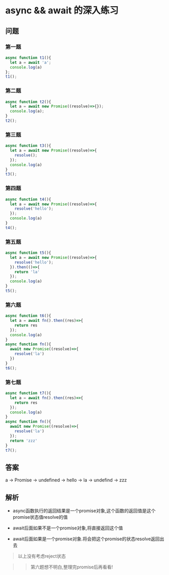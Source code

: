 # async && await 的深入练习

## 问题

### 第一题

```js
async function t1(){
  let a = await 'a';
  console.log(a)
};
t1();
```

### 第二题

```js
async function t2(){
  let a = await new Promise((resolve)=>{});
  console.log(a);
}
t2();
```

### 第三题

```js
async function t3(){
  let a = await new Promise((resolve)=>{
    resolve();
  });
  console.log(a)
}
t3();
```

### 第四题

```js
async function t4(){
  let a = await new Promise((resolve)=>{
    resolve('hello');
  });
  console.log(a)
}
t4();
```

### 第五题

```js
async function t5(){
  let a = await new Promise((resolve)=>{
    resolve('hello');
  }).then(()=>{
    return 'la'
  });
  console.log(a)
}
t5();
```

### 第六题

```js
async function t6(){
  let a = await fn().then((res)=>{
    return res
  });
  console.log(a)
}
async function fn(){
  await new Promise((resolve)=>{
    resolve('la')
  })
}
t6();
```

### 第七题

```js
async function t7(){
  let a = await fn().then((res)=>{
    return res
  });
  console.log(a)
}
async function fn(){
  await new Promise((resolve)=>{
    resolve('la')
  });
  return 'zzz'
}
t7();
```

## 答案

a -> Promise -> undefined -> hello -> la -> undefind -> zzz

## 解析
- async函数执行的返回结果是一个promise对象,这个函数的返回值是这个promise状态值resolve的值

- await后面如果不是一个promise对象,将直接返回这个值

- await后面如果是一个promise对象.将会把这个promise的状态resolve返回出去

> 以上没有考虑reject状态

>> 第六题想不明白,整理完promise后再看看!
